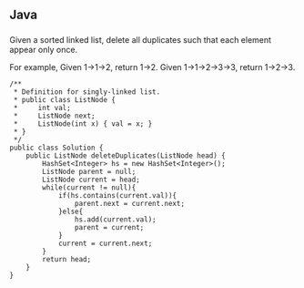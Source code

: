 ## Java
###
Given a sorted linked list, delete all duplicates such that each element appear only once.

For example,
Given 1->1->2, return 1->2.
Given 1->1->2->3->3, return 1->2->3.

```
/**
 * Definition for singly-linked list.
 * public class ListNode {
 *     int val;
 *     ListNode next;
 *     ListNode(int x) { val = x; }
 * }
 */
public class Solution {
    public ListNode deleteDuplicates(ListNode head) {
        HashSet<Integer> hs = new HashSet<Integer>();
        ListNode parent = null;
        ListNode current = head;
        while(current != null){
            if(hs.contains(current.val)){
                parent.next = current.next;
            }else{
                hs.add(current.val);
                parent = current;
            }
            current = current.next;
        }
        return head;
    }
}
```